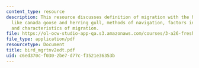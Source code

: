 ```yaml
---
content_type: resource
description: This resource discusses definition of migration with the help of examples
  like canada goose and herring gull, methods of navigation, factors in migration,
  and characteristics of migration.
file: https://ol-ocw-studio-app-qa.s3.amazonaws.com/courses/3-a26-freshman-seminar-the-nature-of-engineering-fall-2005/c6ed370cf0302be7d77cf3521e36353b_bird_mgrtnv2edt.pdf
file_type: application/pdf
resourcetype: Document
title: bird_mgrtnv2edt.pdf
uid: c6ed370c-f030-2be7-d77c-f3521e36353b
---
```

